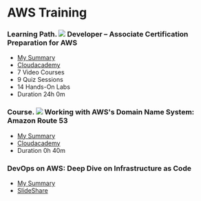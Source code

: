 # AWS Training

### Learning Path. ![](https://github.com/maxaldunate/aws-training/blob/master/icons/learning-paths.ico) Developer – Associate Certification Preparation for AWS  
* [My Summary](https://github.com/maxaldunate/aws-training/tree/master/learning-paths-developer-associate-certification-preparation-for-aws-15)
* [Cloudacademy](https://cloudacademy.com/learning-paths/developer-associate-certification-preparation-for-aws-15/)
* 7 Video Courses
* 9 Quiz Sessions
* 14 Hands-On Labs
* Duration 24h 0m

### Course.  ![](https://github.com/maxaldunate/aws-training/blob/master/icons/courses.ico) Working with AWS's Domain Name System: Amazon Route 53
* [My Summary](https://github.com/maxaldunate/aws-training/tree/master/amazon-route53-dns-course)
* [Cloudacademy](https://cloudacademy.com/amazon-web-services/amazon-route53-dns-course/)
* Duration 0h 40m

### DevOps on AWS: Deep Dive on Infrastructure as Code
* [My Summary](https://github.com/maxaldunate/aws-training/tree/master/devOps%20on%20AWS.%20Deep%20Dive%20on%20Infrastructure%20as%20Code)
* [SlideShare](https://www.slideshare.net/AmazonWebServices/devops-on-aws-deep-dive-on-infrastructure-as-code)

